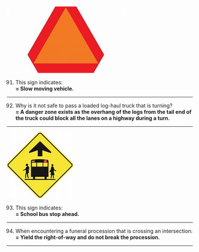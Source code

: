 ![slow moving vehicle](https://github.com/tamunoWoks/drivers_assessment/blob/main/images/slow_moving_vehicle.jfif)

91. This sign indicates:  
    **= Slow moving vehicle.**
---
92. Why is it not safe to pass a loaded log-haul truck that is turning?  
    **= A danger zone exists as the overhang of the logs from the tail end of the truck could block all the lanes on a highway during a turn.**
---
![school bus stop](https://github.com/tamunoWoks/drivers_assessment/blob/main/images/school_bus_stop_ahead.jfif)

93. This sign indicates:  
    **= School bus stop ahead.**
---
94. When encountering a funeral procession that is crossing an intersection:  
    **= Yield the right-of-way and do not break the procession.**
---

